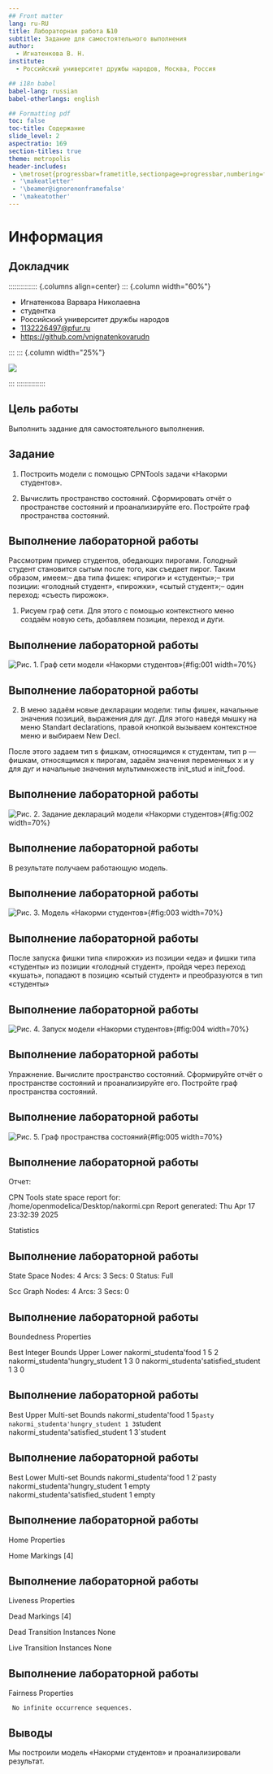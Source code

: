 ```yaml
---
## Front matter
lang: ru-RU
title: Лабораторная работа №10
subtitle: Задание для самостоятельного выполнения
author:
  - Игнатенкова В. Н.
institute:
  - Российский университет дружбы народов, Москва, Россия

## i18n babel
babel-lang: russian
babel-otherlangs: english

## Formatting pdf
toc: false
toc-title: Содержание
slide_level: 2
aspectratio: 169
section-titles: true
theme: metropolis
header-includes:
 - \metroset{progressbar=frametitle,sectionpage=progressbar,numbering=fraction}
 - '\makeatletter'
 - '\beamer@ignorenonframefalse'
 - '\makeatother'
---
```


# Информация

## Докладчик

:::::::::::::: {.columns align=center}
::: {.column width="60%"}

  * Игнатенкова Варвара Николаевна
  * студентка
  * Российский университет дружбы народов
  * [1132226497@pfur.ru](mailto:1132226497@pfur.ru)
  * <https://github.com/vnignatenkovarudn>

:::
::: {.column width="25%"}

![](./image/photo.jpg)

:::
::::::::::::::
## Цель работы

Выполнить задание для самостоятельного выполнения.

## Задание

1. Построить модели с помощью CPNTools задачи  «Накорми студентов».

2. Вычислить пространство состояний. Сформировать отчёт о пространстве состояний и проанализируйте его. Постройте граф пространства состояний.

## Выполнение лабораторной работы

Рассмотрим пример студентов, обедающих пирогами. Голодный студент становится сытым после того, как съедает пирог. Таким образом, имеем:– два типа фишек: «пироги» и «студенты»;– три позиции: «голодный студент», «пирожки», «сытый студент»;– один переход: «съесть пирожок».

 1. Рисуем граф сети. Для этого с помощью контекстного меню создаём новую сеть, добавляем позиции, переход и дуги.

## Выполнение лабораторной работы

![ Рис. 1. Граф сети модели «Накорми студентов»](image/1.png){#fig:001 width=70%}

## Выполнение лабораторной работы

 2.  В меню задаём новые декларации модели: типы фишек, начальные значения позиций, выражения для дуг. Для этого наведя мышку на меню Standart declarations, правой кнопкой вызываем контекстное меню и выбираем New Decl.

 После этого задаем тип s фишкам, относящимся к студентам, тип p — фишкам, относящимся к пирогам, задаём значения переменных x и y для дуг и начальные значения мультимножеств init_stud и init_food.

 ## Выполнение лабораторной работы

![ Рис. 2. Задание деклараций модели «Накорми студентов»](image/2.png){#fig:002 width=70%}

## Выполнение лабораторной работы

В результате получаем работающую модель.


## Выполнение лабораторной работы

![ Рис. 3. Модель «Накорми студентов»](image/3.png){#fig:003 width=70%}

## Выполнение лабораторной работы

После запуска фишки типа «пирожки» из позиции «еда» и фишки типа «студенты» из позиции «голодный студент», пройдя через переход «кушать», попадают в позицию «сытый студент» и преобразуются в тип «студенты»

## Выполнение лабораторной работы

![ Рис. 4. Запуск модели «Накорми студентов»](image/4.png){#fig:004 width=70%}

## Выполнение лабораторной работы

Упражнение. Вычислите пространство состояний. Сформируйте отчёт о пространстве состояний и проанализируйте его. Постройте граф пространства состояний.

## Выполнение лабораторной работы

![ Рис. 5. Граф пространства состояний](image/5.png){#fig:005 width=70%}

## Выполнение лабораторной работы

Отчет:

CPN Tools state space report for:
/home/openmodelica/Desktop/nakormi.cpn
Report generated: Thu Apr 17 23:32:39 2025


 Statistics

## Выполнение лабораторной работы

  State Space
     Nodes:  4
     Arcs:   3
     Secs:   0
     Status: Full

  Scc Graph
     Nodes:  4
     Arcs:   3
     Secs:   0

## Выполнение лабораторной работы

 Boundedness Properties

  Best Integer Bounds
                             Upper      Lower
     nakormi_studenta'food 1 5          2
     nakormi_studenta'hungry_student 1
                             3          0
     nakormi_studenta'satisfied_student 1
                             3          0

## Выполнение лабораторной работы

  Best Upper Multi-set Bounds
     nakormi_studenta'food 1
                         5`pasty
     nakormi_studenta'hungry_student 1
                         3`student
     nakormi_studenta'satisfied_student 1
                         3`student

## Выполнение лабораторной работы

  Best Lower Multi-set Bounds
     nakormi_studenta'food 1
                         2`pasty
     nakormi_studenta'hungry_student 1
                         empty
     nakormi_studenta'satisfied_student 1
                         empty

## Выполнение лабораторной работы

 Home Properties

  Home Markings
     [4]

## Выполнение лабораторной работы

 Liveness Properties

Dead Markings
     [4]

  Dead Transition Instances
     None

  Live Transition Instances
     None

## Выполнение лабораторной работы

 Fairness Properties

     No infinite occurrence sequences.


## Выводы

Мы построили модель «Накорми студентов» и проанализировали результат.